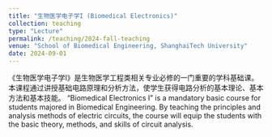 ```yaml
---
title: "生物医学电子学I (Biomedical Electronics)"
collection: teaching
type: "Lecture"
permalink: /teaching/2024-fall-teaching
venue: "School of Biomedical Engineering, ShanghaiTech University"
date: 2024-09-01
---
```


《生物医学电子学I》是生物医学工程类相关专业必修的一门重要的学科基础课。本课程通过讲授基础电路原理和分析方法，使学生获得电路分析的基本理论、基本方法和基本技能。
“Biomedical Electronics I” is a mandatory basic course for students majored in Biomedical Engineering.  By teaching the principles and analysis methods of electric circuits, the course will equip the students with the basic theory, methods, and skills of circuit analysis.
